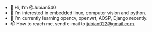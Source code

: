 - 👋 Hi, I’m @Jubian540
- 👀 I’m interested in embedded linux, computer vision and python.
- 🌱 I’m currently learning opencv, openwrt, AOSP, Django recently.
- 📫 How to reach me, send e-mail to jubian022@gmail.com.

<!---
Jubian540/Jubian540 is a ✨ special ✨ repository because its `README.md` (this file) appears on your GitHub profile.
You can click the Preview link to take a look at your changes.
--->
